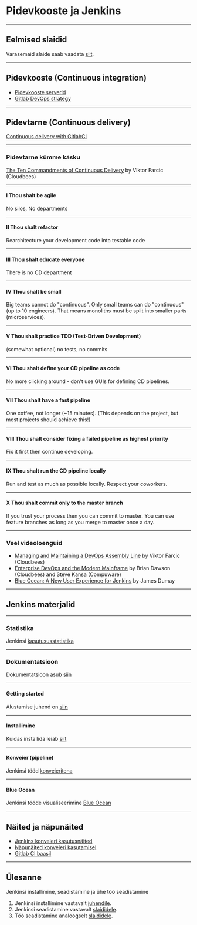# Pidevkooste ja Jenkins

---

## Eelmised slaidid
Varasemaid slaide saab vaadata [siit](http://dijkstra.cs.ttu.ee/~gert/jenkins/).

---

## Pidevkooste (Continuous integration)
* [Pidevkooste serverid](https://www.slant.co/topics/799/~best-continuous-integration-tools)
* [Gitlab DevOps strategy](https://about.gitlab.com/2017/10/04/devops-strategy/)

---

## Pidevtarne (Continuous delivery)
[Continuous delivery with GitlabCI](http://blog.kontena.io/continuous-delivery-with-gitlabci/)

---

### Pidevtarne kümme käsku
[The Ten Commandments of Continuous Delivery](https://www.youtube.com/watch?v=fD3P51Yv6so) by Viktor Farcic (Cloudbees)

---

#### I   Thou shalt be agile
No silos, No departments

---

#### II   Thou shalt refactor
Rearchitecture your development code into testable code

---

#### III   Thou shalt educate everyone
There is no CD department

---

#### IV   Thou shalt be small
Big teams cannot do "continuous". Only small teams can do "continuous" (up to 10 engineers).
That means monoliths must be split into smaller parts (microservices).

---

#### V   Thou shalt practice TDD (Test-Driven Development)
(somewhat optional) no tests, no commits

---

#### VI   Thou shalt define your CD pipeline as code
No more clicking around - don't use GUIs for defining CD pipelines.

---

#### VII   Thou shalt have a fast pipeline
One coffee, not longer (~15 minutes).
(This depends on the project, but most projects should achieve this!)

---

#### VIII   Thou shalt consider fixing a failed pipeline as highest priority
Fix it first then continue developing.

---

#### IX   Thou shalt run the CD pipeline locally
Run and test as much as possible locally.
Respect your coworkers.

---

#### X   Thou shalt commit only to the master branch
If you trust your process then you can commit to master.
You can use feature branches as long as you merge to master once a day.

---

### Veel videoloenguid
* [Managing and Maintaining a DevOps Assembly Line](https://www.youtube.com/watch?v=BJOkB-AUyOo) by Viktor Farcic (Cloudbees)
* [Enterprise DevOps and the Modern Mainframe](https://www.youtube.com/watch?v=mfaUG3Dbk5I) by Brian Dawson (Cloudbees) and Steve Kansa (Compuware)
* [Blue Ocean: A New User Experience for Jenkins](https://www.youtube.com/watch?v=mn61VFdScuk) by James Dumay

---

## Jenkins materjalid

---

### Statistika
Jenkinsi [kasutususstatistika](http://stats.jenkins.io/)

---

### Dokumentatsioon
Dokumentatsioon asub [siin](https://jenkins.io/doc/)

---

#### Getting started
Alustamise juhend on [siin](https://jenkins.io/doc/book/getting-started/)

---

#### Installimine
Kuidas installida leiab [siit](https://jenkins.io/doc/book/installing)

---

#### Konveier (pipeline)
Jenkinsi tööd [konveieritena](https://jenkins.io/doc/book/pipeline/)

---

#### Blue Ocean
Jenkinsi tööde visualiseerimine [Blue Ocean](https://jenkins.io/doc/book/blueocean/getting-started/)

---

## Näited ja näpunäited
* [Jenkins konveieri kasutusnäited](https://jenkins.io/doc/pipeline/examples/)
* [Näpunäited konveieri kasutamisel](https://www.cloudbees.com/blog/top-10-best-practices-jenkins-pipeline-plugin)
* [Gitlab CI baasil](https://docs.gitlab.com/ee/ci/examples/README.html)

---

## Ülesanne

Jenkinsi installimine, seadistamine ja ühe töö seadistamine

1. Jenkinsi installimine vastavalt [juhendile](https://jenkins.io/doc/book/installing).
2. Jenkinsi seadistamine vastavalt [slaididele](http://dijkstra.cs.ttu.ee/~gert/jenkins/).
3. Töö seadistamine analoogselt [slaididele](http://dijkstra.cs.ttu.ee/~gert/jenkins/).


